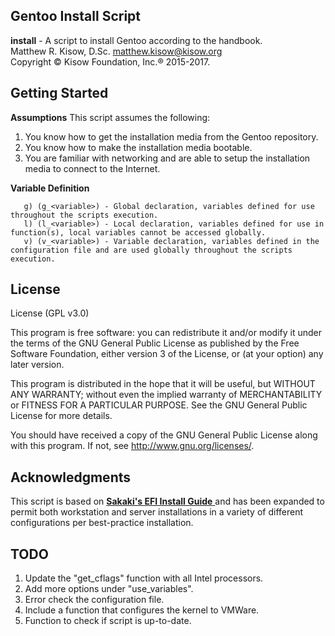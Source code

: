## Gentoo Install Script
**install** - A script to install Gentoo according to the handbook.  
Matthew R. Kisow, D.Sc. <matthew.kisow@kisow.org>  
Copyright &copy; Kisow Foundation, Inc.&reg; 2015-2017.

## Getting Started
**Assumptions**
This script assumes the following:  
   1. You know how to get the installation media from the Gentoo repository.  
   2. You know how to make the installation media bootable.  
   3. You are familiar with networking and are able to setup the installation media to connect to the Internet.  

**Variable Definition**
```shell
   g) (g_<variable>) - Global declaration, variables defined for use throughout the scripts execution.  
   l) (l_<variable>) - Local declaration, variables defined for use in function(s), local variables cannot be accessed globally.  
   v) (v_<variable>) - Variable declaration, variables defined in the configuration file and are used globally throughout the scripts execution.
```
## License
License (GPL v3.0)

This program is free software: you can redistribute it and/or modify it under the terms of the GNU General Public License as published by the Free Software Foundation, either version 3 of the License, or (at your option) any later version.

This program is distributed in the hope that it will be useful, but WITHOUT ANY WARRANTY; without even the implied warranty of MERCHANTABILITY or FITNESS FOR A PARTICULAR PURPOSE.  See the GNU General Public License for more details.

You should have received a copy of the GNU General Public License along with this program.  If not, see <http://www.gnu.org/licenses/>.

## Acknowledgments
This script is based on [ **Sakaki's EFI Install Guide** ](https://wiki.gentoo.org/wiki/Sakaki's_EFI_Install_Guide) and has been expanded to permit both workstation and server installations in a variety of different configurations per best-practice installation.

## TODO
  1. Update the "get_cflags" function with all Intel processors.  
  2. Add more options under "use_variables".  
  3. Error check the configuration file.  
  4. Include a function that configures the kernel to VMWare.  
  5. Function to check if script is up-to-date.  
